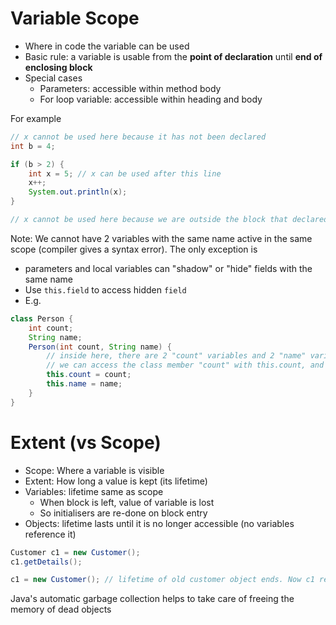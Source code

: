 # Variable Scope

- Where in code the variable can be used
- Basic rule: a variable is usable from the **point of declaration** until **end of enclosing block**
- Special cases
  - Parameters: accessible within method body
  - For loop variable: accessible within heading and body

For example

```java
// x cannot be used here because it has not been declared
int b = 4;

if (b > 2) {
    int x = 5; // x can be used after this line
    x++;
    System.out.println(x);
}

// x cannot be used here because we are outside the block that declared it
```

Note: We cannot have 2 variables with the same name active in the same scope (compiler gives a syntax error). The only exception is

- parameters and local variables can "shadow" or "hide" fields with the same name
- Use `this.field` to access hidden `field`
- E.g.

```java
class Person {
    int count;
    String name;
    Person(int count, String name) {
        // inside here, there are 2 "count" variables and 2 "name" variables. However, we can access each one differently
        // we can access the class member "count" with this.count, and we can access the parameter "count" by just using count
        this.count = count;
        this.name = name;
    }
}
```

# Extent (vs Scope)

- Scope: Where a variable is visible
- Extent: How long a value is kept (its lifetime)
- Variables: lifetime same as scope
  - When block is left, value of variable is lost
  - So initialisers are re-done on block entry
- Objects: lifetime lasts until it is no longer accessible (no variables reference it)

```java
Customer c1 = new Customer();
c1.getDetails();

c1 = new Customer(); // lifetime of old customer object ends. Now c1 references a new customer
```

Java's automatic garbage collection helps to take care of freeing the memory of dead objects
